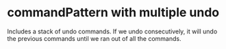 # commandPattern with multiple undo

Includes a stack of undo commands.
If we undo consecutively, it will undo the previous commands until we ran out of all the commands.